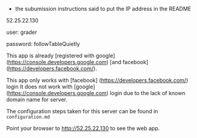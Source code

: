 * the subumission instructions said to put the IP address in the README

52.25.22.130

user: grader

password: followTableQuietly

This app is already [registered with google] (https://console.developers.google.com) 
[and facebook] (https://developers.facebook.com/).

This app only works with [facebook] (https://developers.facebook.com/) login
It does not work with [google] (https://console.developers.google.com) login due to the lack of known domain name for server.

The configuration steps taken for this server can be found in `configuration.md`

Point your browser to http://52.25.22.130 to see the web app.

